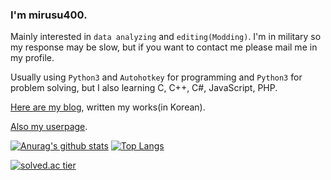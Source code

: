 ### I'm mirusu400.

Mainly interested in `data analyzing` and `editing(Modding)`. I'm in military so my response may be slow, but if you want to contact me please mail me in my profile.

Usually using `Python3` and `Autohotkey` for programming and `Python3` for problem solving, but I also learning C, C++, C#, JavaScript, PHP.

[Here are my blog](https://blog.naver.com/mirusu400), written my works(in Korean).

[Also my userpage](http://3.34.106.244/).

[![Anurag's github stats](https://github-readme-stats.vercel.app/api?username=mirusu400)](https://github.com/mirusu400/github-readme-stats)
[![Top Langs](https://github-readme-stats.vercel.app/api/top-langs/?username=mirusu400)](https://github.com/mirusu400/github-readme-stats)

[![solved.ac tier](http://mazassumnida.wtf/api/generate_badge?boj=mirusu400)](https://solved.ac/mirusu400)
<!--
**mirusu400/mirusu400** is a ✨ _special_ ✨ repository because its `README.md` (this file) appears on your GitHub profile.

Here are some ideas to get you started:

- 🔭 I’m currently working on ...
- 🌱 I’m currently learning ...
- 👯 I’m looking to collaborate on ...
- 🤔 I’m looking for help with ...
- 💬 Ask me about ...
- 📫 How to reach me: ...
- 😄 Pronouns: ...
- ⚡ Fun fact: ...
-->
